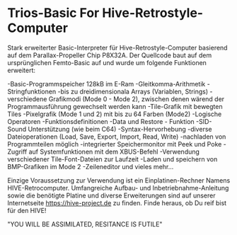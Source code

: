 # Trios-Basic For Hive-Retrostyle-Computer

Stark erweiterter Basic-Interpreter für Hive-Retrostyle-Computer basierend auf dem Parallax-Propeller Chip P8X32A. Der Quellcode baut auf dem ursprünglichen Femto-Basic auf
und wurde um folgende Funktionen erweitert:

-Basic-Programmspeicher 128kB im E-Ram
-Gleitkomma-Arithmetik
-Stringfunktionen
-bis zu dreidimensionala Arrays (Variablen, Strings)
-verschiedene Grafikmodi (Mode 0 - Mode 2), zwischen denen wärend der Programmausführung gewechselt werden kann
-Tile-Grafik mit bewegten Tiles
-Pixelgrafik (Mode 1 und 2) mit bis zu 64 Farben (Mode2) 
-Logische Operatoren
-Funktionsdefinitionen
-Data und Restore - Funktion
-SID-Sound Unterstützung (wie beim C64)
-Syntax-Hervorhebung
-diverse Dateioperationen (Load, Save, Export, Import, Read, Write)
-nachladen von Programmteilen möglich
-integrierter Speichermonitor mit Peek und Poke
-Zugriff auf Systemfunktionen mit dem XBUS-Befehl
-Verwendung verschiedener Tile-Font-Dateien zur Laufzeit
-Laden und speichern von BMP-Grafiken im Mode 2
-Zeileneditor
und vieles mehr...

Einzige Voraussetzung zur Verwendung ist ein Einplatinen-Rechner Namens HIVE-Retrocomputer.
Umfangreiche Aufbau- und Inbetriebnahme-Anleitung sowie die benötigte Platine und diverse Erweiterungen sind auf unserer Internetseite https://hive-project.de 
zu finden.
Finde heraus, ob Du reif bist für den HIVE!

"YOU WILL BE ASSIMILATED, RESITANCE IS FUTILE"
